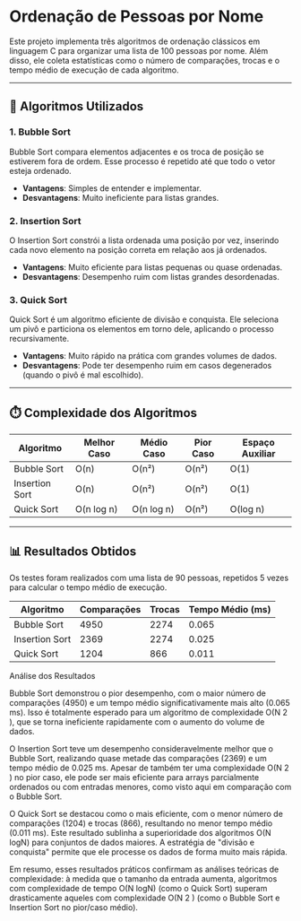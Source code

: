 # Ordenação de Pessoas por Nome

Este projeto implementa três algoritmos de ordenação clássicos em linguagem C para organizar uma lista de 100 pessoas por nome. Além disso, ele coleta estatísticas como o número de comparações, trocas e o tempo médio de execução de cada algoritmo.

---

## 📌 Algoritmos Utilizados

### 1. Bubble Sort

Bubble Sort compara elementos adjacentes e os troca de posição se estiverem fora de ordem. Esse processo é repetido até que todo o vetor esteja ordenado.

- **Vantagens**: Simples de entender e implementar.
- **Desvantagens**: Muito ineficiente para listas grandes.

### 2. Insertion Sort

O Insertion Sort constrói a lista ordenada uma posição por vez, inserindo cada novo elemento na posição correta em relação aos já ordenados.

- **Vantagens**: Muito eficiente para listas pequenas ou quase ordenadas.
- **Desvantagens**: Desempenho ruim com listas grandes desordenadas.

### 3. Quick Sort

Quick Sort é um algoritmo eficiente de divisão e conquista. Ele seleciona um pivô e particiona os elementos em torno dele, aplicando o processo recursivamente.

- **Vantagens**: Muito rápido na prática com grandes volumes de dados.
- **Desvantagens**: Pode ter desempenho ruim em casos degenerados (quando o pivô é mal escolhido).

---

## ⏱️ Complexidade dos Algoritmos

| Algoritmo      | Melhor Caso | Médio Caso  | Pior Caso   | Espaço Auxiliar |
|----------------|-------------|-------------|-------------|------------------|
| Bubble Sort    | O(n)        | O(n²)       | O(n²)       | O(1)             |
| Insertion Sort | O(n)        | O(n²)       | O(n²)       | O(1)             |
| Quick Sort     | O(n log n)  | O(n log n)  | O(n²)       | O(log n)         |

---

## 📊 Resultados Obtidos

Os testes foram realizados com uma lista de 90 pessoas, repetidos 5 vezes para calcular o tempo médio de execução.

| Algoritmo      | Comparações | Trocas | Tempo Médio (ms) |
|----------------|-------------|--------|------------------|
| Bubble Sort    | 4950        | 2274   | 0.065            |
| Insertion Sort | 2369        | 2274   | 0.025            |
| Quick Sort     | 1204        | 866    | 0.011            |


Análise dos Resultados


Bubble Sort demonstrou o pior desempenho, com o maior número de comparações (4950) e um tempo médio significativamente mais alto (0.065 ms). Isso é totalmente esperado para um algoritmo de complexidade O(N 
2
 ), que se torna ineficiente rapidamente com o aumento do volume de dados.

O Insertion Sort teve um desempenho consideravelmente melhor que o Bubble Sort, realizando quase metade das comparações (2369) e um tempo médio de 0.025 ms. Apesar de também ter uma complexidade O(N 
2
 ) no pior caso, ele pode ser mais eficiente para arrays parcialmente ordenados ou com entradas menores, como visto aqui em comparação com o Bubble Sort.

O Quick Sort se destacou como o mais eficiente, com o menor número de comparações (1204) e trocas (866), resultando no menor tempo médio (0.011 ms). Este resultado sublinha a superioridade dos algoritmos O(N
logN) para conjuntos de dados maiores. A estratégia de "divisão e conquista" permite que ele processe os dados de forma muito mais rápida.

Em resumo, esses resultados práticos confirmam as análises teóricas de complexidade: à medida que o tamanho da entrada aumenta, algoritmos com complexidade de tempo O(N
logN) (como o Quick Sort) superam drasticamente aqueles com complexidade O(N 
2
 ) (como o Bubble Sort e Insertion Sort no pior/caso médio).

